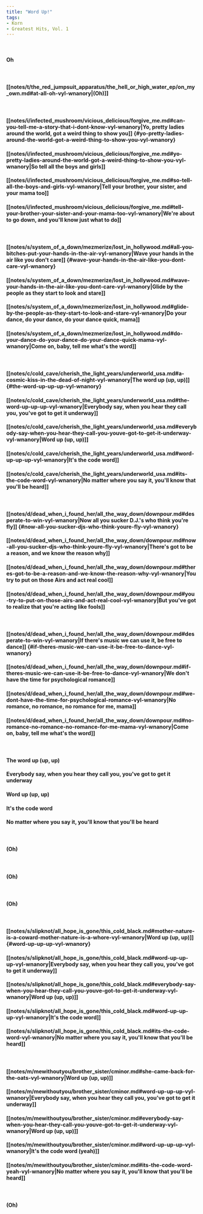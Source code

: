 ```yaml
---
title: "Word Up!"
tags:
- Korn
- Greatest Hits, Vol. 1
---
```

&nbsp;
#### Oh
&nbsp;
#### [[notes/t/the_red_jumpsuit_apparatus/the_hell_or_high_water_ep/on_my_own.md#at-all-oh-vyl-wnanory|(Oh)]]
&nbsp;
#### [[notes/i/infected_mushroom/vicious_delicious/forgive_me.md#can-you-tell-me-a-story-that-i-dont-know-vyl-wnanory|Yo, pretty ladies around the world, got a weird thing to show you]] {#yo-pretty-ladies-around-the-world-got-a-weird-thing-to-show-you-vyl-wnanory}
#### [[notes/i/infected_mushroom/vicious_delicious/forgive_me.md#yo-pretty-ladies-around-the-world-got-a-weird-thing-to-show-you-vyl-wnanory|So tell all the boys and girls]]
#### [[notes/i/infected_mushroom/vicious_delicious/forgive_me.md#so-tell-all-the-boys-and-girls-vyl-wnanory|Tell your brother, your sister, and your mama too]]
#### [[notes/i/infected_mushroom/vicious_delicious/forgive_me.md#tell-your-brother-your-sister-and-your-mama-too-vyl-wnanory|We're about to go down, and you'll know just what to do]]
&nbsp;
#### [[notes/s/system_of_a_down/mezmerize/lost_in_hollywood.md#all-you-bitches-put-your-hands-in-the-air-vyl-wnanory|Wave your hands in the air like you don't care]] {#wave-your-hands-in-the-air-like-you-dont-care-vyl-wnanory}
#### [[notes/s/system_of_a_down/mezmerize/lost_in_hollywood.md#wave-your-hands-in-the-air-like-you-dont-care-vyl-wnanory|Glide by the people as they start to look and stare]]
#### [[notes/s/system_of_a_down/mezmerize/lost_in_hollywood.md#glide-by-the-people-as-they-start-to-look-and-stare-vyl-wnanory|Do your dance, do your dance, do your dance quick, mama]]
#### [[notes/s/system_of_a_down/mezmerize/lost_in_hollywood.md#do-your-dance-do-your-dance-do-your-dance-quick-mama-vyl-wnanory|Come on, baby, tell me what's the word]]
&nbsp;
#### [[notes/c/cold_cave/cherish_the_light_years/underworld_usa.md#a-cosmic-kiss-in-the-dead-of-night-vyl-wnanory|The word up (up, up)]] {#the-word-up-up-up-vyl-wnanory}
#### [[notes/c/cold_cave/cherish_the_light_years/underworld_usa.md#the-word-up-up-up-vyl-wnanory|Everybody say, when you hear they call you, you've got to get it underway]]
#### [[notes/c/cold_cave/cherish_the_light_years/underworld_usa.md#everybody-say-when-you-hear-they-call-you-youve-got-to-get-it-underway-vyl-wnanory|Word up (up, up)]]
#### [[notes/c/cold_cave/cherish_the_light_years/underworld_usa.md#word-up-up-up-vyl-wnanory|It's the code word]]
#### [[notes/c/cold_cave/cherish_the_light_years/underworld_usa.md#its-the-code-word-vyl-wnanory|No matter where you say it, you'll know that you'll be heard]]
&nbsp;
#### [[notes/d/dead_when_i_found_her/all_the_way_down/downpour.md#desperate-to-win-vyl-wnanory|Now all you sucker D.J.'s who think you're fly]] {#now-all-you-sucker-djs-who-think-youre-fly-vyl-wnanory}
#### [[notes/d/dead_when_i_found_her/all_the_way_down/downpour.md#now-all-you-sucker-djs-who-think-youre-fly-vyl-wnanory|There's got to be a reason, and we know the reason why]]
#### [[notes/d/dead_when_i_found_her/all_the_way_down/downpour.md#theres-got-to-be-a-reason-and-we-know-the-reason-why-vyl-wnanory|You try to put on those Airs and act real cool]]
#### [[notes/d/dead_when_i_found_her/all_the_way_down/downpour.md#you-try-to-put-on-those-airs-and-act-real-cool-vyl-wnanory|But you've got to realize that you're acting like fools]]
&nbsp;
#### [[notes/d/dead_when_i_found_her/all_the_way_down/downpour.md#desperate-to-win-vyl-wnanory|If there's music we can use it, be free to dance]] {#if-theres-music-we-can-use-it-be-free-to-dance-vyl-wnanory}
#### [[notes/d/dead_when_i_found_her/all_the_way_down/downpour.md#if-theres-music-we-can-use-it-be-free-to-dance-vyl-wnanory|We don't have the time for psychological romance]]
#### [[notes/d/dead_when_i_found_her/all_the_way_down/downpour.md#we-dont-have-the-time-for-psychological-romance-vyl-wnanory|No romance, no romance, no romance for me, mama]]
#### [[notes/d/dead_when_i_found_her/all_the_way_down/downpour.md#no-romance-no-romance-no-romance-for-me-mama-vyl-wnanory|Come on, baby, tell me what's the word]]
&nbsp;
#### The word up (up, up)
#### Everybody say, when you hear they call you, you've got to get it underway
#### Word up (up, up)
#### It's the code word
#### No matter where you say it, you'll know that you'll be heard
&nbsp;
#### (Oh)
&nbsp;
#### (Oh)
&nbsp;
#### (Oh)
&nbsp;
#### [[notes/s/slipknot/all_hope_is_gone/this_cold_black.md#mother-nature-is-a-coward-mother-nature-is-a-whore-vyl-wnanory|Word up (up, up)]] {#word-up-up-up-vyl-wnanory}
#### [[notes/s/slipknot/all_hope_is_gone/this_cold_black.md#word-up-up-up-vyl-wnanory|Everybody say, when you hear they call you, you've got to get it underway]]
#### [[notes/s/slipknot/all_hope_is_gone/this_cold_black.md#everybody-say-when-you-hear-they-call-you-youve-got-to-get-it-underway-vyl-wnanory|Word up (up, up)]]
#### [[notes/s/slipknot/all_hope_is_gone/this_cold_black.md#word-up-up-up-vyl-wnanory|It's the code word]]
#### [[notes/s/slipknot/all_hope_is_gone/this_cold_black.md#its-the-code-word-vyl-wnanory|No matter where you say it, you'll know that you'll be heard]]
&nbsp;
#### [[notes/m/mewithoutyou/brother_sister/cminor.md#she-came-back-for-the-oats-vyl-wnanory|Word up (up, up)]]
#### [[notes/m/mewithoutyou/brother_sister/cminor.md#word-up-up-up-vyl-wnanory|Everybody say, when you hear they call you, you've got to get it underway]]
#### [[notes/m/mewithoutyou/brother_sister/cminor.md#everybody-say-when-you-hear-they-call-you-youve-got-to-get-it-underway-vyl-wnanory|Word up (up, up)]]
#### [[notes/m/mewithoutyou/brother_sister/cminor.md#word-up-up-up-vyl-wnanory|It's the code word (yeah)]]
#### [[notes/m/mewithoutyou/brother_sister/cminor.md#its-the-code-word-yeah-vyl-wnanory|No matter where you say it, you'll know that you'll be heard]]
&nbsp;
#### (Oh)
